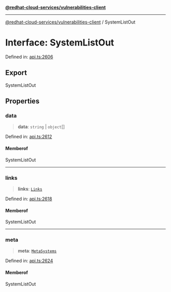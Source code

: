 [**@redhat-cloud-services/vulnerabilities-client**](../README.md)

***

[@redhat-cloud-services/vulnerabilities-client](../globals.md) / SystemListOut

# Interface: SystemListOut

Defined in: [api.ts:2606](https://github.com/charlesmulder/javascript-clients/blob/main/packages/vulnerabilities/git-api/api.ts#L2606)

## Export

SystemListOut

## Properties

### data

> **data**: `string` \| `object`[]

Defined in: [api.ts:2612](https://github.com/charlesmulder/javascript-clients/blob/main/packages/vulnerabilities/git-api/api.ts#L2612)

#### Memberof

SystemListOut

***

### links

> **links**: [`Links`](Links.md)

Defined in: [api.ts:2618](https://github.com/charlesmulder/javascript-clients/blob/main/packages/vulnerabilities/git-api/api.ts#L2618)

#### Memberof

SystemListOut

***

### meta

> **meta**: [`MetaSystems`](MetaSystems.md)

Defined in: [api.ts:2624](https://github.com/charlesmulder/javascript-clients/blob/main/packages/vulnerabilities/git-api/api.ts#L2624)

#### Memberof

SystemListOut
